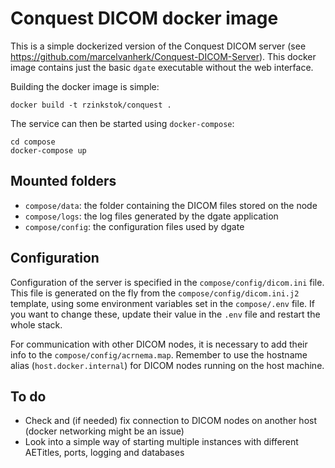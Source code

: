 # Conquest DICOM docker image

This is a simple dockerized version of the Conquest DICOM server (see https://github.com/marcelvanherk/Conquest-DICOM-Server). 
This docker image contains just the basic `dgate` executable without the web interface.

Building the docker image is simple:

```
docker build -t rzinkstok/conquest .
```

The service can then be started using `docker-compose`:

```
cd compose
docker-compose up
```

## Mounted folders

- `compose/data`: the folder containing the DICOM files stored on the node
- `compose/logs`: the log files generated by the dgate application
- `compose/config`: the configuration files used by dgate

## Configuration

Configuration of the server is specified in the `compose/config/dicom.ini` file. This file is generated on the 
fly from the `compose/config/dicom.ini.j2` template, using some environment variables set in the `compose/.env` file. 
If you want to change these, update their value in the `.env` file and restart the whole stack.
 
For communication with other DICOM nodes, it is necessary to add their info to the `compose/config/acrnema.map`. Remember
to use the hostname alias (`host.docker.internal`) for DICOM nodes running on the host machine. 


## To do
- Check and (if needed) fix connection to DICOM nodes on another host (docker networking might be an issue)
- Look into a simple way of starting multiple instances with different AETitles, ports, logging and databases

